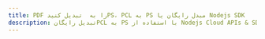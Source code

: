 ---title: PDF را به  تبدیل کنیدPS، PCL به PS مبدل رایگان یا Nodejs SDKdescription: تبدیل رایگانPCL به PS با استفاده از Nodejs Cloud APIs & SDK همچنین اسناد PDF را در Cloud ایجاد، ویرایش و رندر کنید.---